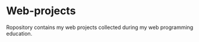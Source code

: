 Web-projects
============

Ropository contains my web projects collected during my web programming education.

